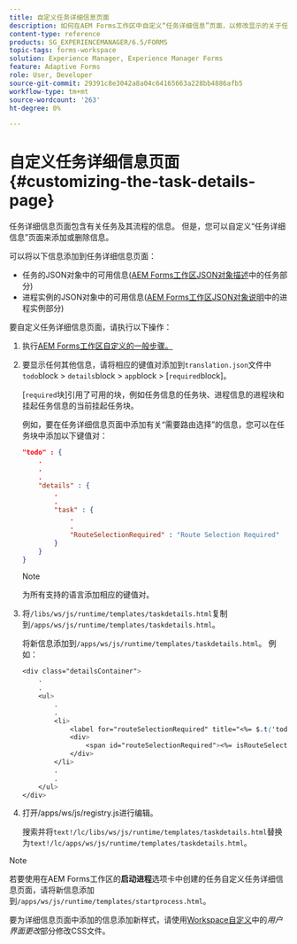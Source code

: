 ```yaml
---
title: 自定义任务详细信息页面
description: 如何在AEM Forms工作区中自定义“任务详细信息”页面，以修改显示的关于任务的默认信息。
content-type: reference
products: SG_EXPERIENCEMANAGER/6.5/FORMS
topic-tags: forms-workspace
solution: Experience Manager, Experience Manager Forms
feature: Adaptive Forms
role: User, Developer
source-git-commit: 29391c8e3042a8a04c64165663a228bb4886afb5
workflow-type: tm+mt
source-wordcount: '263'
ht-degree: 0%

---
```


# 自定义任务详细信息页面 {#customizing-the-task-details-page}

任务详细信息页面包含有关任务及其流程的信息。 但是，您可以自定义“任务详细信息”页面来添加或删除信息。

可以将以下信息添加到任务详细信息页面：

* 任务的JSON对象中的可用信息([AEM Forms工作区JSON对象描述](/help/forms/using/html-workspace-json-object-description.md)中的任务部分)
* 进程实例的JSON对象中的可用信息([AEM Forms工作区JSON对象说明](/help/forms/using/html-workspace-json-object-description.md)中的进程实例部分)

要自定义任务详细信息页面，请执行以下操作：

1. 执行[AEM Forms工作区自定义的一般步骤。](/help/forms/using/generic-steps-html-workspace-customization.md)
1. 要显示任何其他信息，请将相应的键值对添加到`translation.json`文件中`todo`block > `details`block > `app`block > [`required`block]。

   [`required`块]引用了可用的块，例如任务信息的任务块、进程信息的进程块和挂起任务信息的当前挂起任务块。

   例如，要在任务详细信息页面中添加有关“需要路由选择”的信息，您可以在任务块中添加以下键值对：

   ```json
   "todo" : {
       .
       .
       .
       "details" : {
           .
           .
           "task" : {
               .
               .
               "RouteSelectionRequired" : "Route Selection Required"
           }
       }
   }
   ```

   >[!NOTE]
   >
   >为所有支持的语言添加相应的键值对。

1. 将`/libs/ws/js/runtime/templates/taskdetails.html`复制到`/apps/ws/js/runtime/templates/taskdetails.html`。

   将新信息添加到`/apps/ws/js/runtime/templates/taskdetails.html`。 例如：

   ```css
   <div class="detailsContainer">
       .
       .
       <ul>
           .
           .
           <li>
               <label for="routeSelectionRequired" title="<%= $.t('todo.details.task.RouteSelectionRequired')%>"><%= $.t('todo.details.task.RouteSelectionRequired')%></label>
               <div>
                   <span id="routeSelectionRequired"><%= isRouteSelectionRequired != null ? isRouteSelectionRequired : ''%></span>
               </div>
           </li>
           .
           .
       </ul>
   </div>
   ```

1. 打开/apps/ws/js/registry.js进行编辑。

   搜索并将`text!/lc/libs/ws/js/runtime/templates/taskdetails.html`替换为`text!/lc/apps/ws/js/runtime/templates/taskdetails.html`。

>[!NOTE]
>
>若要使用在AEM Forms工作区的&#x200B;**启动进程**&#x200B;选项卡中创建的任务自定义任务详细信息页面，请将新信息添加到`/apps/ws/js/runtime/templates/startprocess.html`。
>
>要为详细信息页面中添加的信息添加新样式，请使用[Workspace自定义](changing-locale-user-interface.md)中的&#x200B;*用户界面更改*&#x200B;部分修改CSS文件。
